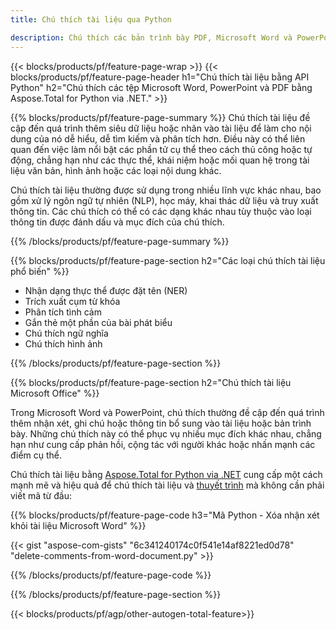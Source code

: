 ```yaml
---
title: Chú thích tài liệu qua Python 

description: Chú thích các bản trình bày PDF, Microsoft Word và PowerPoint thông qua ứng dụng Python của bạn. Xóa chú thích một cách dễ dàng.
---
```


{{< blocks/products/pf/feature-page-wrap >}}
{{< blocks/products/pf/feature-page-header h1="Chú thích tài liệu bằng API Python" h2="Chú thích các tệp Microsoft Word, PowerPoint và PDF bằng Aspose.Total for Python via .NET." >}}

{{% blocks/products/pf/feature-page-summary %}}
Chú thích tài liệu đề cập đến quá trình thêm siêu dữ liệu hoặc nhãn vào tài liệu để làm cho nội dung của nó dễ hiểu, dễ tìm kiếm và phân tích hơn. Điều này có thể liên quan đến việc làm nổi bật các phần tử cụ thể theo cách thủ công hoặc tự động, chẳng hạn như các thực thể, khái niệm hoặc mối quan hệ trong tài liệu văn bản, hình ảnh hoặc các loại nội dung khác.<br />

Chú thích tài liệu thường được sử dụng trong nhiều lĩnh vực khác nhau, bao gồm xử lý ngôn ngữ tự nhiên (NLP), học máy, khai thác dữ liệu và truy xuất thông tin. Các chú thích có thể có các dạng khác nhau tùy thuộc vào loại thông tin được đánh dấu và mục đích của chú thích.

{{% /blocks/products/pf/feature-page-summary  %}}

{{% blocks/products/pf/feature-page-section  h2="Các loại chú thích tài liệu phổ biến" %}}

- Nhận dạng thực thể được đặt tên (NER)
- Trích xuất cụm từ khóa
- Phân tích tình cảm
- Gắn thẻ một phần của bài phát biểu
- Chú thích ngữ nghĩa
- Chú thích hình ảnh

{{% /blocks/products/pf/feature-page-section %}}

{{% blocks/products/pf/feature-page-section  h2="Chú thích tài liệu Microsoft Office" %}}


Trong Microsoft Word và PowerPoint, chú thích thường đề cập đến quá trình thêm nhận xét, ghi chú hoặc thông tin bổ sung vào tài liệu hoặc bản trình bày. Những chú thích này có thể phục vụ nhiều mục đích khác nhau, chẳng hạn như cung cấp phản hồi, cộng tác với người khác hoặc nhấn mạnh các điểm cụ thể.   <br />

Chú thích tài liệu bằng [Aspose.Total for Python via .NET](https://products.aspose.com/total/python-net/) cung cấp một cách mạnh mẽ và hiệu quả để chú thích tài liệu và [thuyết trình](https://products.aspose.com/total/vi/python-net/annotate/powerpoint/) mà không cần phải viết mã từ đầu:<br />

{{% blocks/products/pf/feature-page-code h3="Mã Python - Xóa nhận xét khỏi tài liệu Microsoft Word" %}}

{{< gist "aspose-com-gists" "6c341240174c0f541e14af8221ed0d78" "delete-comments-from-word-document.py" >}}

{{% /blocks/products/pf/feature-page-code  %}}

{{% /blocks/products/pf/feature-page-section %}}

{{< blocks/products/pf/agp/other-autogen-total-feature>}}